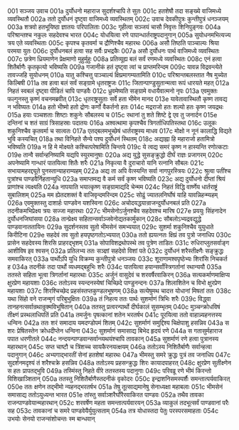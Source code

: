 001	सञ्जय उवाच
001a	दुर्योधनो महाराज सुदर्शश्चापि ते सुतः
001c	हतशेषौ तदा सङ्ख्ये वाजिमध्ये व्यवस्थितौ
002a	ततो दुर्योधनं दृष्ट्वा वाजिमध्ये व्यवस्थितम्
002c	उवाच देवकीपुत्रः कुन्तीपुत्रं धनञ्जयम्
003a	शत्रवो हतभूयिष्ठा ज्ञातयः परिपालिताः
003c	गृहीत्वा सञ्जयं चासौ निवृत्तः शिनिपुङ्गवः
004a	परिश्रान्तश्च नकुलः सहदेवश्च भारत
004c	योधयित्वा रणे पापान्धार्तराष्ट्रपदानुगान्
005a	सुयोधनमभित्यज्य त्रय एते व्यवस्थिताः
005c	कृपश्च कृतवर्मा च द्रौणिश्चैव महारथः
006a	असौ तिष्ठति पाञ्चाल्यः श्रिया परमया युतः
006c	दुर्योधनबलं हत्वा सह सर्वैः प्रभद्रकैः
007a	असौ दुर्योधनः पार्थ वाजिमध्ये व्यवस्थितः
007c	छत्रेण ध्रियमाणेन प्रेक्षमाणो मुहुर्मुहुः
008a	प्रतिव्यूह्य बलं सर्वं रणमध्ये व्यवस्थितः
008c	एनं हत्वा शितैर्बाणैः कृतकृत्यो भविष्यसि
009a	गजानीकं हतं दृष्ट्वा त्वां च प्राप्तमरिन्दम
009c	यावन्न विद्रवन्त्येते तावज्जहि सुयोधनम्
010a	यातु कश्चित्तु पाञ्चाल्यं क्षिप्रमागम्यतामिति
010c	परिश्रान्तबलस्तात नैष मुच्येत किल्बिषी
011a	तव हत्वा बलं सर्वं सङ्ग्रामे धृतराष्ट्रजः
011c	जितान्पाण्डुसुतान्मत्वा रूपं धारयते महत्
012a	निहतं स्वबलं दृष्ट्वा पीडितं चापि पाण्डवैः
012c	ध्रुवमेष्यति सङ्ग्रामे वधायैवात्मनो नृपः
013a	एवमुक्तः फल्गुनस्तु कृष्णं वचनमब्रवीत्
013c	धृतराष्ट्रसुताः सर्वे हता भीमेन मानद
013e	यावेतावास्थितौ कृष्ण तावद्य न भविष्यतः
014a	हतो भीष्मो हतो द्रोणः कर्णो वैकर्तनो हतः
014c	मद्रराजो हतः शल्यो हतः कृष्ण जयद्रथः
015a	हयाः पञ्चशताः शिष्टाः शकुनेः सौबलस्य च
015c	रथानां तु शते शिष्टे द्वे एव तु जनार्दन
015e	दन्तिनां च शतं साग्रं त्रिसाहस्राः पदातयः
016a	अश्वत्थामा कृपश्चैव त्रिगर्ताधिपतिस्तथा
016c	उलूकः शकुनिश्चैव कृतवर्मा च सात्वतः
017a	एतद्बलमभूच्छेषं धार्तराष्ट्रस्य माधव
017c	मोक्षो न नूनं कालाद्धि विद्यते भुवि कस्यचित्
018a	तथा विनिहते सैन्ये पश्य दुर्योधनं स्थितम्
018c	अद्याह्ना हि महाराजो हतामित्रो भविष्यति
019a	न हि मे मोक्ष्यते कश्चित्परेषामिति चिन्तये
019c	ये त्वद्य समरं कृष्ण न हास्यन्ति रणोत्कटाः
019e	तान्वै सर्वान्हनिष्यामि यद्यपि स्युरमानुषाः
020a	अद्य युद्धे सुसङ्क्रुद्धो दीर्घं राज्ञः प्रजागरम्
020c	अपनेष्यामि गान्धारं पातयित्वा शितैः शरैः
021a	निकृत्या वै दुराचारो यानि रत्नानि सौबलः
021c	सभायामहरद्द्यूते पुनस्तान्याहराम्यहम्
022a	अद्य ता अपि वेत्स्यन्ति सर्वा नागपुरस्त्रियः
022c	श्रुत्वा पतींश्च पुत्रांश्च पाण्डवैर्निहतान्युधि
023a	समाप्तमद्य वै कर्म सर्वं कृष्ण भविष्यति
023c	अद्य दुर्योधनो दीप्तां श्रियं प्राणांश्च त्यक्ष्यति
024a	नापयाति भयात्कृष्ण सङ्ग्रामाद्यदि चेन्मम
024c	निहतं विद्धि वार्ष्णेय धार्तराष्ट्रं सुबालिशम्
025a	मम ह्येतदशक्तं वै वाजिवृन्दमरिन्दम
025c	सोढुं ज्यातलनिर्घोषं याहि यावन्निहन्म्यहम्
026a	एवमुक्तस्तु दाशार्हः पाण्डवेन यशस्विना
026c	अचोदयद्धयान्राजन्दुर्योधनबलं प्रति
027a	तदनीकमभिप्रेक्ष्य त्रयः सज्जा महारथाः
027c	भीमसेनोऽर्जुनश्चैव सहदेवश्च मारिष
027e	प्रययुः सिंहनादेन दुर्योधनजिघांसया
028a	तान्प्रेक्ष्य सहितान्सर्वाञ्जवेनोद्यतकार्मुकान्
028c	सौबलोऽभ्यद्रवद्युद्धे पाण्डवानाततायिनः
029a	सुदर्शनस्तव सुतो भीमसेनं समभ्ययात्
029c	सुशर्मा शकुनिश्चैव युयुधाते किरीटिना
029e	सहदेवं तव सुतो हयपृष्ठगतोऽभ्ययात्
030a	ततो ह्ययत्नतः क्षिप्रं तव पुत्रो जनाधिप
030c	प्रासेन सहदेवस्य शिरसि प्राहरद्भृशम्
031a	सोपाविशद्रथोपस्थे तव पुत्रेण ताडितः
031c	रुधिराप्लुतसर्वाङ्ग आशीविष इव श्वसन्
032a	प्रतिलभ्य ततः सञ्ज्ञां सहदेवो विशां पते
032c	दुर्योधनं शरैस्तीक्ष्णैः सङ्क्रुद्धः समवाकिरत्
033a	पार्थोऽपि युधि विक्रम्य कुन्तीपुत्रो धनञ्जयः
033c	शूराणामश्वपृष्ठेभ्यः शिरांसि निचकर्त ह
034a	तदनीकं तदा पार्थो व्यधमद्बहुभिः शरैः
034c	पातयित्वा हयान्सर्वांस्त्रिगर्तानां रथान्ययौ
035a	ततस्ते सहिता भूत्वा त्रिगर्तानां महारथाः
035c	अर्जुनं वासुदेवं च शरवर्षैरवाकिरन्
036a	सत्यकर्माणमाक्षिप्य क्षुरप्रेण महायशाः
036c	ततोऽस्य स्यन्दनस्येषां चिच्छिदे पाण्डुनन्दनः
037a	शिलाशितेन च विभो क्षुरप्रेण महायशाः
037c	शिरश्चिच्छेद प्रहसंस्तप्तकुण्डलभूषणम्
038a	सत्येषुमथ चादत्त योधानां मिषतां ततः
038c	यथा सिंहो वने राजन्मृगं परिबुभुक्षितः
039a	तं निहत्य ततः पार्थः सुशर्माणं त्रिभिः शरैः
039c	विद्ध्वा तानहनत्सर्वान्रथान्रुक्मविभूषितान्
040a	ततस्तु प्रत्वरन्पार्थो दीर्घकालं सुसम्भृतम्
040c	मुञ्चन्क्रोधविषं तीक्ष्णं प्रस्थलाधिपतिं प्रति
041a	तमर्जुनः पृषत्कानां शतेन भरतर्षभ
041c	पूरयित्वा ततो वाहान्न्यहनत्तस्य धन्विनः
042a	ततः शरं समादाय यमदण्डोपमं शितम्
042c	सुशर्माणं समुद्दिश्य चिक्षेपाशु हसन्निव
043a	स शरः प्रेषितस्तेन क्रोधदीप्तेन धन्विना
043c	सुशर्माणं समासाद्य बिभेद हृदयं रणे
044a	स गतासुर्महाराज पपात धरणीतले
044c	नन्दयन्पाण्डवान्सर्वान्व्यथयंश्चापि तावकान्
045a	सुशर्माणं रणे हत्वा पुत्रानस्य महारथान्
045c	सप्त चाष्टौ च त्रिंशच्च सायकैरनयत्क्षयम्
046a	ततोऽस्य निशितैर्बाणैः सर्वान्हत्वा पदानुगान्
046c	अभ्यगाद्भारतीं सेनां हतशेषां महारथः
047a	भीमस्तु समरे क्रुद्धः पुत्रं तव जनाधिप
047c	सुदर्शनमदृश्यं तं शरैश्चक्रे हसन्निव
048a	ततोऽस्य प्रहसन्क्रुद्धः शिरः कायादपाहरत्
048c	क्षुरप्रेण सुतीक्ष्णेन स हतः प्रापतद्भुवि
049a	तस्मिंस्तु निहते वीरे ततस्तस्य पदानुगाः
049c	परिवव्रू रणे भीमं किरन्तो विशिखाञ्शितान्
050a	ततस्तु निशितैर्बाणैस्तदनीकं वृकोदरः
050c	इन्द्राशनिसमस्पर्शैः समन्तात्पर्यवाकिरत्
050e	ततः क्षणेन तद्भीमो न्यहनद्भरतर्षभ
051a	तेषु तूत्साद्यमानेषु सेनाध्यक्षा महाबलाः
051c	भीमसेनं समासाद्य ततोऽयुध्यन्त भारत
051e	तांस्तु सर्वाञ्शरैर्घोरैरवाकिरत पाण्डवः
052a	तथैव तावका राजन्पाण्डवेयान्महारथान्
052c	शरवर्षेण महता समन्तात्पर्यवारयन्
053a	व्याकुलं तदभूत्सर्वं पाण्डवानां परैः सह
053c	तावकानां च समरे पाण्डवेयैर्युयुत्सताम्
054a	तत्र योधास्तदा पेतुः परस्परसमाहताः
054c	उभयोः सेनयो राजन्संशोचन्तः स्म बान्धवान्
